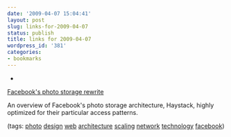 ```yaml
---
date: '2009-04-07 15:04:41'
layout: post
slug: links-for-2009-04-07
status: publish
title: links for 2009-04-07
wordpress_id: '381'
categories:
- bookmarks
---
```


  *


[Facebook's photo storage rewrite](http://www.niallkennedy.com/blog/2009/04/facebook-haystack.html)


An overview of Facebook's photo storage architecture, Haystack, highly optimized for their particular access patterns.


(tags: [photo](http://delicious.com/eob/photo) [design](http://delicious.com/eob/design) [web](http://delicious.com/eob/web) [architecture](http://delicious.com/eob/architecture) [scaling](http://delicious.com/eob/scaling) [network](http://delicious.com/eob/network) [technology](http://delicious.com/eob/technology) [facebook](http://delicious.com/eob/facebook))



